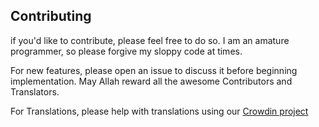 ## Contributing
if you'd like to contribute, please feel free to do so. I am an amature programmer, so please forgive my sloppy code at times.

For new features, please open an issue to discuss it before beginning implementation.
May Allah reward all the awesome Contributors and Translators.

For Translations, please help with translations using our [Crowdin project](https://crowdin.com/project/thikrallah)
